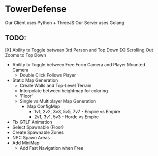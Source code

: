 # TowerDefense
Our Client uses Python + ThreeJS
Our Server uses Golang

## TODO:
 [X] Ability to Toggle between 3rd Person and Top Down 
    [X] Scrolling Out Zooms to Top Down
 - Ability to Toggle between Free Form Camera and Player Mounted Camera 
    - Double Click Follows Player
 - Static Map Generation
    - Create Walls and Top-Level Terrain
    - Interpolate between heightmap for coloring
    - 'Floor'
    - Single vs Multiplayer Map Generation
        - Map ConfigMap
            - 1v1, 2v2, 3v3, 5v5, 7v7 - Empire vs Empire
            - 2v1, 3v1, 5v3 - Horde vs Empire
 - Fix GTLF Animation
 - Select Spawnable (Floor)
 - Create Spawnable Zones
 - NPC Spawn Areas
 - Add MiniMap
   - Add Fast Navigation when Free